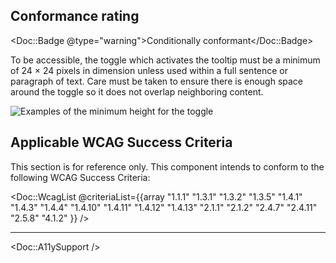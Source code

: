 ## Conformance rating


<Doc::Badge @type="warning">Conditionally conformant</Doc::Badge>

To be accessible, the toggle which activates the tooltip must be a minimum of 24 × 24 pixels in dimension unless used within a full sentence or paragraph of text. Care must be taken to ensure there is enough space around the toggle so it does not overlap neighboring content.

![Examples of the minimum height for the toggle](/assets/components/rich-tooltip/rich-tooltip-minimum-height.png)


## Applicable WCAG Success Criteria

This section is for reference only. This component intends to conform to the following WCAG Success Criteria:

<Doc::WcagList @criteriaList={{array "1.1.1" "1.3.1" "1.3.2" "1.3.5" "1.4.1" "1.4.3" "1.4.4" "1.4.10" "1.4.11" "1.4.12" "1.4.13" "2.1.1" "2.1.2" "2.4.7" "2.4.11" "2.5.8" "4.1.2" }} />

---

<Doc::A11ySupport />
